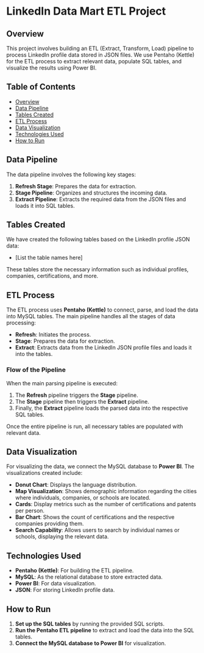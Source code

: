 # LinkedIn Data Mart ETL Project

## Overview
This project involves building an ETL (Extract, Transform, Load) pipeline to process LinkedIn profile data stored in JSON files. We use Pentaho (Kettle) for the ETL process to extract relevant data, populate SQL tables, and visualize the results using Power BI.

## Table of Contents
- [Overview](#overview)
- [Data Pipeline](#data-pipeline)
- [Tables Created](#tables-created)
- [ETL Process](#etl-process)
- [Data Visualization](#data-visualization)
- [Technologies Used](#technologies-used)
- [How to Run](#how-to-run)

## Data Pipeline
The data pipeline involves the following key stages:
1. **Refresh Stage**: Prepares the data for extraction.
2. **Stage Pipeline**: Organizes and structures the incoming data.
3. **Extract Pipeline**: Extracts the required data from the JSON files and loads it into SQL tables.

## Tables Created
We have created the following tables based on the LinkedIn profile JSON data:
- [List the table names here]

These tables store the necessary information such as individual profiles, companies, certifications, and more.

## ETL Process
The ETL process uses **Pentaho (Kettle)** to connect, parse, and load the data into MySQL tables. The main pipeline handles all the stages of data processing:
- **Refresh**: Initiates the process.
- **Stage**: Prepares the data for extraction.
- **Extract**: Extracts data from the LinkedIn JSON profile files and loads it into the tables.

### Flow of the Pipeline
When the main parsing pipeline is executed:
1. The **Refresh** pipeline triggers the **Stage** pipeline.
2. The **Stage** pipeline then triggers the **Extract** pipeline.
3. Finally, the **Extract** pipeline loads the parsed data into the respective SQL tables.

Once the entire pipeline is run, all necessary tables are populated with relevant data.

## Data Visualization
For visualizing the data, we connect the MySQL database to **Power BI**. The visualizations created include:
- **Donut Chart**: Displays the language distribution.
- **Map Visualization**: Shows demographic information regarding the cities where individuals, companies, or schools are located.
- **Cards**: Display metrics such as the number of certifications and patents per person.
- **Bar Chart**: Shows the count of certifications and the respective companies providing them.
- **Search Capability**: Allows users to search by individual names or schools, displaying the relevant data.

## Technologies Used
- **Pentaho (Kettle)**: For building the ETL pipeline.
- **MySQL**: As the relational database to store extracted data.
- **Power BI**: For data visualization.
- **JSON**: For storing LinkedIn profile data.

## How to Run
1. **Set up the SQL tables** by running the provided SQL scripts.
2. **Run the Pentaho ETL pipeline** to extract and load the data into the SQL tables.
3. **Connect the MySQL database to Power BI** for visualization.

